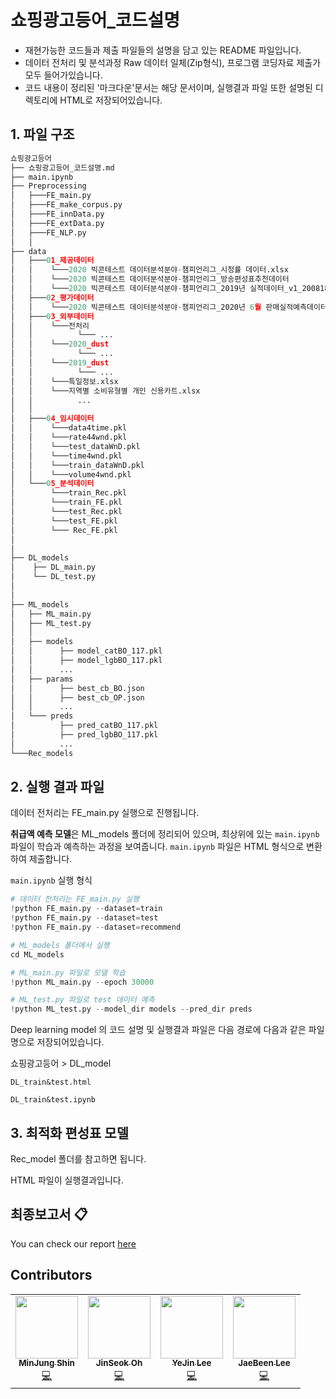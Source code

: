 # 쇼핑광고등어_코드설명


- 재현가능한 코드들과 제출 파일들의 설명을 담고 있는 README 파일입니다.
- 데이터 전처리 및 분석과정 Raw 데이터 일체(Zip형식), 프로그램 코딩자료 제출가 모두 들어가있습니다.
- 코드 내용이 정리된 '마크다운'문서는 해당 문서이며, 실행결과 파일 또한 설명된 디렉토리에 HTML로 저장되어있습니다.

## 1. 파일 구조

```python
쇼핑광고등어
├── 쇼핑광고등어_코드설명.md
├── main.ipynb    
├── Preprocessing
│   ├───FE_main.py
│   ├───FE_make_corpus.py
│   ├───FE_innData.py
│   ├───FE_extData.py
│   ├───FE_NLP.py
│   │
├── data
│   ├───01_제공데이터
│   │    └───2020 빅콘테스트 데이터분석분야-챔피언리그_시청률 데이터.xlsx
│   │    └───2020 빅콘테스트 데이터분석분야-챔피언리그_방송편성표추천데이터
│   │    └───2020 빅콘테스트 데이터분석분야-챔피언리그_2019년 실적데이터_v1_200818
│   ├───02_평가데이터
│   │    └───2020 빅콘테스트 데이터분석분야-챔피언리그_2020년 6월 판매실적예측데이터(평가데이터)
│   ├───03_외부데이터
│   │    └───전처리
│   │          └─── ...
│   │    └───2020_dust
│   │          └─── ...
│   │    └───2019_dust
│   │          └─── ...
│   │    └───특일정보.xlsx
│   │    └───지역별 소비유형별 개인 신용카트.xlsx
│   │          ...
│   │ 
│   ├───04_임시데이터
│   │    └───data4time.pkl
│   │    └───rate44wnd.pkl
│   │    └───test_dataWnD.pkl
│   │    └───time4wnd.pkl
│   │    └───train_dataWnD.pkl
│   │    └───volume4wnd.pkl
│   └───05_분석데이터
│        └───train_Rec.pkl
│        └───train_FE.pkl
│        └───test_Rec.pkl
│        └───test_FE.pkl
│        └─── Rec_FE.pkl
│      
│   
├── DL_models
│    ├── DL_main.py
│    └── DL_test.py
│
│
├── ML_models
│   ├── ML_main.py
│   ├── ML_test.py
│   │
│   ├── models
│   │      ├── model_catBO_117.pkl
│   │      ├── model_lgbBO_117.pkl
│   │      ...
│   ├── params
│   │      ├── best_cb_BO.json
│   │      ├── best_cb_OP.json
│   │      ...
│   └─── preds
│          ├── pred_catBO_117.pkl
│          ├── pred_lgbBO_117.pkl
│          ...
└───Rec_models
```

## 2. 실행 결과 파일

데이터 전처리는 FE_main.py 실행으로 진행됩니다.

**취급액 예측 모델**은 ML_models 폴더에 정리되어 있으며, 최상위에 있는 `main.ipynb` 파일이 학습과 예측하는 과정을 보여줍니다. `main.ipynb` 파일은 HTML 형식으로 변환하여 제출합니다.

`main.ipynb` 실행 형식

```python
# 데이터 전처리는 FE_main.py 실행
!python FE_main.py --dataset=train
!python FE_main.py --dataset=test
!python FE_main.py --dataset=recommend

# ML_models 폴더에서 실행
cd ML_models

# ML_main.py 파일로 모델 학습
!python ML_main.py --epoch 30000

# ML_test.py 파일로 test 데이터 예측
!python ML_test.py --model_dir models --pred_dir preds
```

Deep learning model 의 코드 설명 및 실행결과 파일은 다음 경로에 다음과 같은 파일명으로 저장되어있습니다.

쇼핑광고등어 > DL_model 

`DL_train&test.html`

`DL_train&test.ipynb`

## 3. 최적화 편성표 모델

Rec_model 폴더를 참고하면 됩니다.

HTML 파일이 실행결과입니다.

## 최종보고서 :clipboard:
You can check our report [here](https://drive.google.com/file/d/11mZn7tsR0U7DvrMJ-D19wSfBRIyI9or5/view?usp=sharing)

## Contributors

<!-- ALL-CONTRIBUTORS-LIST:START - Do not remove or modify this section -->
<!-- prettier-ignore-start -->
<!-- markdownlint-disable -->
<table>
  <tr>
    <td align="center"><a href="https://github.com/minjung-s"><img src="https://user-images.githubusercontent.com/41895063/96987616-3974d800-155e-11eb-8dee-55ef4a423563.jpg" width="100px;" alt=""/><br /><sub><b>MinJung Shin</b></sub></a><br /><a href="https://github.com/cryingjin/Shopping_GG/commits?author=minjung-s" title="Code">💻</a></td>
    <td align="center"><a href="https://github.com/jinseock95"><img src="https://user-images.githubusercontent.com/41895063/96989102-2e22ac00-1560-11eb-84e4-0584c51bbe60.png" width="100px;" alt=""/><br /><sub><b>JinSeok Oh</b></sub></a><br /><a href="https://github.com/cryingjin/Shopping_GG/commits?author=jinseock95" title="Code">💻</a></td>
    <td align="center"><a href="https://github.com/cryingjin"><img src="https://user-images.githubusercontent.com/41895063/96989335-7fcb3680-1560-11eb-95d1-7cbb4fc4dd18.png" width="100px;" alt=""/><br /><sub><b>YeJin Lee</b></sub></a><br /><a href="https://github.com/cryingjin/Shopping_GG/commits?author=cryingjin" title="Code">💻</a></td>
    <td align="center"><a href="https://github.com/jbeen2"><img src="https://user-images.githubusercontent.com/41895063/96989477-b0ab6b80-1560-11eb-9beb-64f5253ccb2a.png" width="100px;" alt=""/><br /><sub><b>JaeBeen Lee</b></sub></a><br /><a href="https://github.com/cryingjin/Shopping_GG/commits?author=jbeen2" title="Code">💻</a></td>

